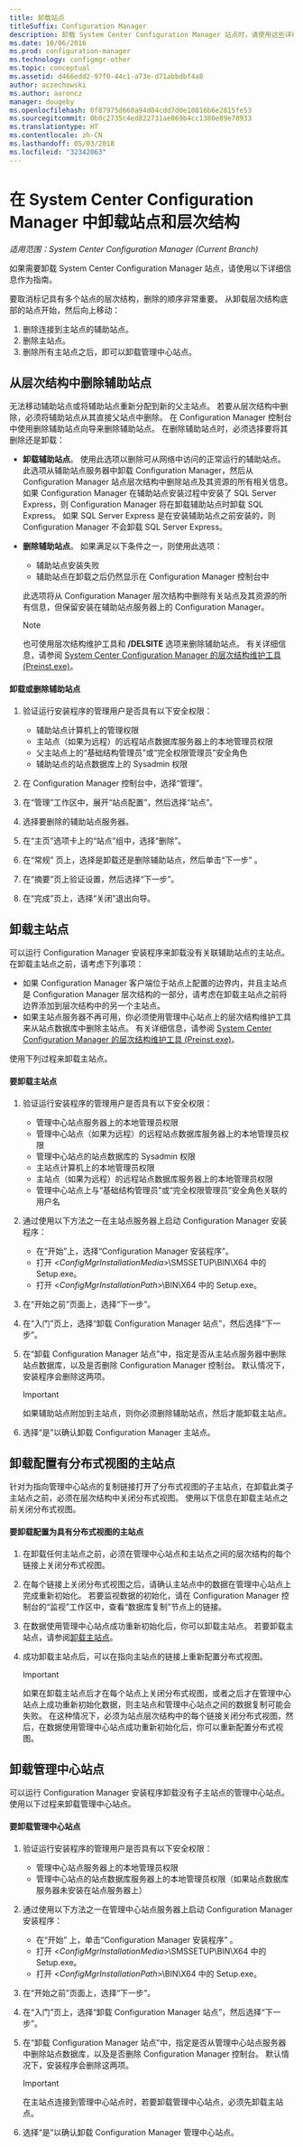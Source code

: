 ```yaml
---
title: 卸载站点
titleSuffix: Configuration Manager
description: 卸载 System Center Configuration Manager 站点时，请使用这些详细信息作为指南。
ms.date: 10/06/2016
ms.prod: configuration-manager
ms.technology: configmgr-other
ms.topic: conceptual
ms.assetid: d466edd2-97f0-44c1-a73e-d71abbdbf4a8
author: aczechowski
ms.author: aaroncz
manager: dougeby
ms.openlocfilehash: 0f87975d660a94d04cdd7d0e10816b6e2815fe53
ms.sourcegitcommit: 0b0c2735c4ed822731ae069b4cc1380e89e78933
ms.translationtype: HT
ms.contentlocale: zh-CN
ms.lasthandoff: 05/03/2018
ms.locfileid: "32342063"
---
```

# <a name="uninstall-sites-and-hierarchies-in-system-center-configuration-manager"></a>在 System Center Configuration Manager 中卸载站点和层次结构

*适用范围：System Center Configuration Manager (Current Branch)*

如果需要卸载 System Center Configuration Manager 站点，请使用以下详细信息作为指南。  

要取消标记具有多个站点的层次结构，删除的顺序非常重要。 从卸载层次结构底部的站点开始，然后向上移动：  

1.  删除连接到主站点的辅助站点。  
2.  删除主站点。
3.  删除所有主站点之后，即可以卸载管理中心站点。  


##  <a name="BKMK_RemoveSecondarysite"></a> 从层次结构中删除辅助站点  
无法移动辅助站点或将辅助站点重新分配到新的父主站点。 若要从层次结构中删除，必须将辅助站点从其直接父站点中删除。 在 Configuration Manager 控制台中使用删除辅助站点向导来删除辅助站点。 在删除辅助站点时，必须选择要将其删除还是卸载：  

-   **卸载辅助站点**。 使用此选项以删除可从网络中访问的正常运行的辅助站点。 此选项从辅助站点服务器中卸载 Configuration Manager，然后从 Configuration Manager 站点层次结构中删除站点及其资源的所有相关信息。 如果 Configuration Manager 在辅助站点安装过程中安装了 SQL Server Express，则 Configuration Manager 将在卸载辅助站点时卸载 SQL Express。 如果 SQL Server Express 是在安装辅助站点之前安装的，则 Configuration Manager 不会卸载 SQL Server Express。  

-   **删除辅助站点**。 如果满足以下条件之一，则使用此选项：  

    -   辅助站点安装失败  
    -   辅助站点在卸载之后仍然显示在 Configuration Manager 控制台中

    此选项将从 Configuration Manager 层次结构中删除有关站点及其资源的所有信息，但保留安装在辅助站点服务器上的 Configuration Manager。  

    > [!NOTE]  
    >  也可使用层次结构维护工具和 **/DELSITE** 选项来删除辅助站点。 有关详细信息，请参阅 [System Center Configuration Manager 的层次结构维护工具 (Preinst.exe)](../../../../core/servers/manage/hierarchy-maintenance-tool-preinst.exe.md)。  

#### <a name="to-uninstall-or-delete-a-secondary-site"></a>卸载或删除辅助站点  

1.  验证运行安装程序的管理用户是否具有以下安全权限：  

    -   辅助站点计算机上的管理权限  
    -   主站点（如果为远程）的远程站点数据库服务器上的本地管理员权限  
    -   父主站点上的“基础结构管理员”或“完全权限管理员”安全角色  
    -   辅助站点的站点数据库上的 Sysadmin 权限  

2.  在 Configuration Manager 控制台中，选择“管理”。  
3.  在“管理”工作区中，展开“站点配置”，然后选择“站点”。  
4.  选择要删除的辅助站点服务器。  
5.  在“主页”选项卡上的“站点”组中，选择“删除”。  
6.  在“常规”  页上，选择是卸载还是删除辅助站点，然后单击“下一步” 。  
7.  在“摘要”页上验证设置，然后选择“下一步”。  
8.  在“完成”页上，选择“关闭”退出向导。  

##  <a name="BKMK_UninstallPrimary"></a> 卸载主站点  
可以运行 Configuration Manager 安装程序来卸载没有关联辅助站点的主站点。 在卸载主站点之前，请考虑下列事项：  

-   如果 Configuration Manager 客户端位于站点上配置的边界内，并且主站点是 Configuration Manager 层次结构的一部分，请考虑在卸载主站点之前将边界添加到层次结构中的另一个主站点。  
-   如果主站点服务器不再可用，你必须使用管理中心站点上的层次结构维护工具来从站点数据库中删除主站点。 有关详细信息，请参阅 [System Center Configuration Manager 的层次结构维护工具 (Preinst.exe)](../../../../core/servers/manage/hierarchy-maintenance-tool-preinst.exe.md)。  

使用下列过程来卸载主站点。  

#### <a name="to-uninstall-a-primary-site"></a>要卸载主站点  

1.  验证运行安装程序的管理用户是否具有以下安全权限：  

    -   管理中心站点服务器上的本地管理员权限  
    -   管理中心站点（如果为远程）的远程站点数据库服务器上的本地管理员权限
    -   管理中心站点的站点数据库的 Sysadmin 权限  
    -   主站点计算机上的本地管理员权限  
    -   主站点（如果为远程）的远程站点数据库服务器上的本地管理员权限  
    -   管理中心站点上与“基础结构管理员”或“完全权限管理员”安全角色关联的用户名  

2.  通过使用以下方法之一在主站点服务器上启动 Configuration Manager 安装程序：  

    -   在“开始”上，选择“Configuration Manager 安装程序”。  
    -   打开 &lt;*ConfigMgrInstallationMedia*>\SMSSETUP\BIN\X64 中的 Setup.exe。  
    -   打开 &lt;*ConfigMgrInstallationPath*>\BIN\X64 中的 Setup.exe。  

3.  在“开始之前”页面上，选择“下一步”。  
4.  在“入门”页上，选择“卸载 Configuration Manager 站点”，然后选择“下一步”。  
5.  在“卸载 Configuration Manager 站点”中，指定是否从主站点服务器中删除站点数据库，以及是否删除 Configuration Manager 控制台。 默认情况下，安装程序会删除这两项。  

    > [!IMPORTANT]  
    >  如果辅助站点附加到主站点，则你必须删除辅助站点，然后才能卸载主站点。  

6.  选择“是”以确认卸载 Configuration Manager 主站点。  

##  <a name="BKMK_UninstallPrimaryDistViews"></a> 卸载配置有分布式视图的主站点  
 针对为指向管理中心站点的复制链接打开了分布式视图的子主站点，在卸载此类子主站点之前，必须在层次结构中关闭分布式视图。 使用以下信息在卸载主站点之前关闭分布式视图。  

#### <a name="to-uninstall-a-primary-site-that-is-configured-with-distributed-views"></a>要卸载配置为具有分布式视图的主站点  

1.  在卸载任何主站点之前，必须在管理中心站点和主站点之间的层次结构的每个链接上关闭分布式视图。  
2.  在每个链接上关闭分布式视图之后，请确认主站点中的数据在管理中心站点上完成重新初始化。 若要监视数据的初始化，请在 Configuration Manager 控制台的“监视”工作区中，查看“数据库复制”节点上的链接。  
3.  在数据使用管理中心站点成功重新初始化后，你可以卸载主站点。 若要卸载主站点，请参阅[卸载主站点](#BKMK_UninstallPrimary)。  
4.  成功卸载主站点后，可以在指向主站点的链接上重新配置分布式视图。  

    > [!IMPORTANT]  
    >  如果在卸载主站点后才在每个站点上关闭分布式视图，或者之后才在管理中心站点上成功重新初始化数据，则主站点和管理中心站点之间的数据复制可能会失败。 在这种情况下，必须为站点层次结构中的每个链接关闭分布式视图，然后，在数据使用管理中心站点成功重新初始化后，你可以重新配置分布式视图。  

##  <a name="BKMK_UninstallCAS"></a> 卸载管理中心站点  
 可以运行 Configuration Manager 安装程序卸载没有子主站点的管理中心站点。 使用以下过程来卸载管理中心站点。  

#### <a name="to-uninstall-a-central-administration-site"></a>要卸载管理中心站点  

1.  验证运行安装程序的管理用户是否具有以下安全权限：  

    -   管理中心站点服务器上的本地管理员权限  
    -   管理中心站点的站点数据库服务器上的本地管理员权限（如果站点数据库服务器未安装在站点服务器上） 

2.  通过使用以下方法之一在管理中心站点服务器上启动 Configuration Manager 安装程序：  

    -   在“开始” 上，单击“Configuration Manager 安装程序” 。  
    -   打开 &lt;*ConfigMgrInstallationMedia*>\SMSSETUP\BIN\X64 中的 Setup.exe。  
    -   打开 &lt;*ConfigMgrInstallationPath*>\BIN\X64 中的 Setup.exe。  

3.  在“开始之前”页面上，选择“下一步”。  
4.  在“入门”页上，选择“卸载 Configuration Manager 站点”，然后选择“下一步”。  
5.  在“卸载 Configuration Manager 站点”中，指定是否从管理中心站点服务器中删除站点数据库，以及是否删除 Configuration Manager 控制台。 默认情况下，安装程序会删除这两项。  

    > [!IMPORTANT]  
    >  在主站点连接到管理中心站点时，若要卸载管理中心站点，必须先卸载主站点。  

6.  选择“是”以确认卸载 Configuration Manager 管理中心站点。  
